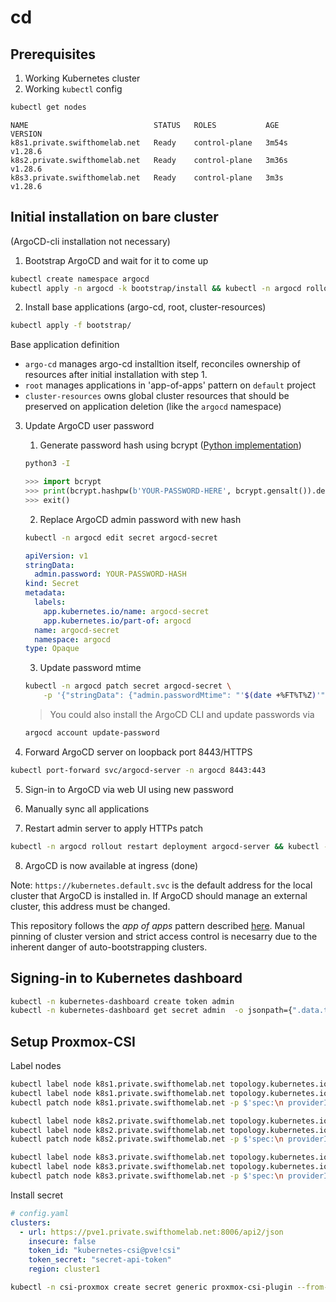 # cd

## Prerequisites
1. Working Kubernetes cluster
2. Working `kubectl` config
```bash
kubectl get nodes
```
```
NAME                            STATUS   ROLES           AGE     VERSION
k8s1.private.swifthomelab.net   Ready    control-plane   3m54s   v1.28.6
k8s2.private.swifthomelab.net   Ready    control-plane   3m36s   v1.28.6
k8s3.private.swifthomelab.net   Ready    control-plane   3m3s    v1.28.6
```

## Initial installation on bare cluster

(ArgoCD-cli installation not necessary)

1. Bootstrap ArgoCD and wait for it to come up
```bash
kubectl create namespace argocd
kubectl apply -n argocd -k bootstrap/install && kubectl -n argocd rollout status deployment argocd-server
```
2. Install base applications (argo-cd, root, cluster-resources)
```bash
kubectl apply -f bootstrap/
```
Base application definition
- `argo-cd` manages argo-cd installtion itself, reconciles ownership of resources after initial installation with step 1.
- `root` manages applications in 'app-of-apps' pattern on `default` project
- `cluster-resources` owns global cluster resources that should be preserved on application deletion (like the `argocd` namespace)

3. Update ArgoCD user password
    1. Generate password hash using bcrypt ([Python implementation](https://pypi.org/project/bcrypt/))
    ```bash
    python3 -I
    ```
    ```python
    >>> import bcrypt
    >>> print(bcrypt.hashpw(b'YOUR-PASSWORD-HERE', bcrypt.gensalt()).decode())
    >>> exit()
    ```

    2. Replace ArgoCD admin password with new hash
    ```bash
    kubectl -n argocd edit secret argocd-secret
    ```
    ```yaml
    apiVersion: v1
    stringData:
      admin.password: YOUR-PASSWORD-HASH
    kind: Secret
    metadata:
      labels:
        app.kubernetes.io/name: argocd-secret
        app.kubernetes.io/part-of: argocd
      name: argocd-secret
      namespace: argocd
    type: Opaque
    ```

    3. Update password mtime
    ```bash
    kubectl -n argocd patch secret argocd-secret \
        -p '{"stringData": {"admin.passwordMtime": "'$(date +%FT%T%Z)'"}}'
    ```

    > You could also install the ArgoCD CLI and update passwords via
    ```bash
    argocd account update-password
    ```

4. Forward ArgoCD server on loopback port 8443/HTTPS
```bash
kubectl port-forward svc/argocd-server -n argocd 8443:443
```

5. Sign-in to ArgoCD via web UI using new password

6. Manually sync all applications
<!-- <insert screenshot> -->

7. Restart admin server to apply HTTPs patch
```bash
kubectl -n argocd rollout restart deployment argocd-server && kubectl -n argocd rollout status deployment argocd-server
```

8. ArgoCD is now available at ingress (done)

<!-- 7. Patch ArgoCD to listen to HTTP and reject HTTPS -->
<!-- ```bash -->
<!-- kubectl -n argocd patch cm argocd-cmd-params-cm \ -->
<!--     -p '{"data": {"server.insecure": "true"}}' -->
<!-- ``` -->
<!---->

Note: `https://kubernetes.default.svc` is the default address for the local cluster that ArgoCD is installed in. If ArgoCD should manage an external cluster, this address must be changed.

This repository follows the *app of apps* pattern described [here](https://argo-cd.readthedocs.io/en/stable/operator-manual/cluster-bootstrapping/#app-of-apps-pattern). Manual pinning of cluster version and strict access control is necesarry due to the inherent danger of auto-bootstrapping clusters.

## Signing-in to Kubernetes dashboard

```bash
kubectl -n kubernetes-dashboard create token admin
kubectl -n kubernetes-dashboard get secret admin  -o jsonpath={".data.token"} | base64 -d
```

## Setup Proxmox-CSI
Label nodes
```bash
kubectl label node k8s1.private.swifthomelab.net topology.kubernetes.io/region=cluster1
kubectl label node k8s1.private.swifthomelab.net topology.kubernetes.io/zone=pve2
kubectl patch node k8s1.private.swifthomelab.net -p $'spec:\n providerID: proxmox://cluster1/501'

kubectl label node k8s2.private.swifthomelab.net topology.kubernetes.io/region=cluster1
kubectl label node k8s2.private.swifthomelab.net topology.kubernetes.io/zone=pve1
kubectl patch node k8s2.private.swifthomelab.net -p $'spec:\n providerID: proxmox://cluster1/502'

kubectl label node k8s3.private.swifthomelab.net topology.kubernetes.io/region=cluster1
kubectl label node k8s3.private.swifthomelab.net topology.kubernetes.io/zone=pve3
kubectl patch node k8s3.private.swifthomelab.net -p $'spec:\n providerID: proxmox://cluster1/503'
```
Install secret
```yaml
# config.yaml
clusters:
  - url: https://pve1.private.swifthomelab.net:8006/api2/json
    insecure: false
    token_id: "kubernetes-csi@pve!csi"
    token_secret: "secret-api-token"
    region: cluster1
```
```bash
kubectl -n csi-proxmox create secret generic proxmox-csi-plugin --from-file=config.yaml
```
